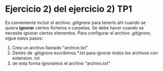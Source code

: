 # Ejercicio 2) del ejercicio 2) TP1
Es conveniente incluir el archivo _.gitignore_ para tenerlo ahi cuando se quiera **ignorar** ciertos ficheros o carpetas. Se debe hacer cuando se necesite ignorar ciertos elementos. Para configurar el archivo _.gitignore_, sigue estos pasos:

1. Crea un archivo llamado "archivo.txt"
2. Dentro de .gitignore escribimos *.txt para ignorar todos los archivos con extension .txt
3. de esta forma ignoramos el archivo "archivo.txt"